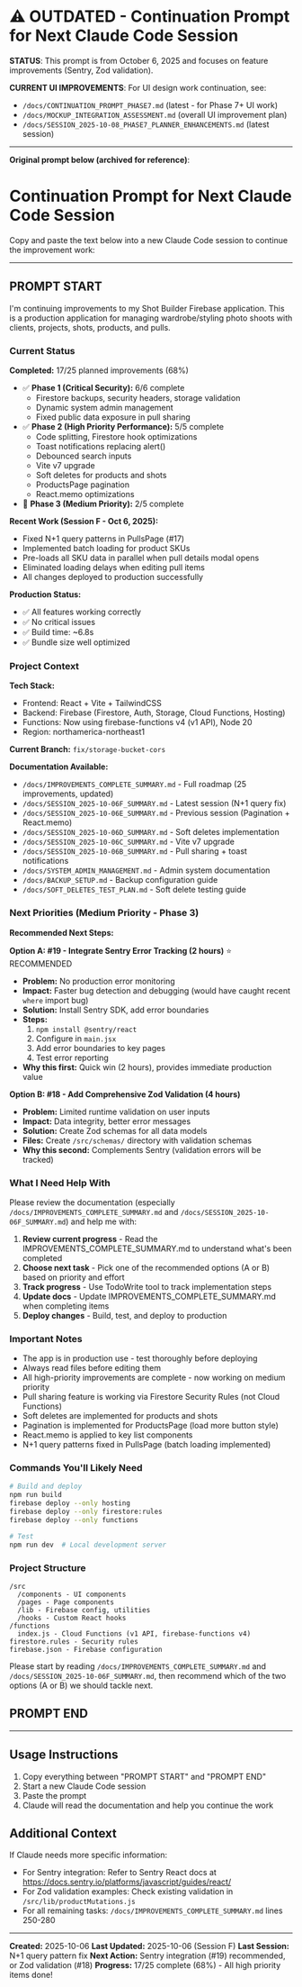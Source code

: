 # ⚠️ OUTDATED - Continuation Prompt for Next Claude Code Session

**STATUS**: This prompt is from October 6, 2025 and focuses on feature improvements (Sentry, Zod validation).

**CURRENT UI IMPROVEMENTS**: For UI design work continuation, see:
- `/docs/CONTINUATION_PROMPT_PHASE7.md` (latest - for Phase 7+ UI work)
- `/docs/MOCKUP_INTEGRATION_ASSESSMENT.md` (overall UI improvement plan)
- `/docs/SESSION_2025-10-08_PHASE7_PLANNER_ENHANCEMENTS.md` (latest session)

---

**Original prompt below (archived for reference)**:

# Continuation Prompt for Next Claude Code Session

Copy and paste the text below into a new Claude Code session to continue the improvement work:

---

## PROMPT START

I'm continuing improvements to my Shot Builder Firebase application. This is a production application for managing wardrobe/styling photo shoots with clients, projects, shots, products, and pulls.

### Current Status

**Completed:** 17/25 planned improvements (68%)
- ✅ **Phase 1 (Critical Security):** 6/6 complete
  - Firestore backups, security headers, storage validation
  - Dynamic system admin management
  - Fixed public data exposure in pull sharing
- ✅ **Phase 2 (High Priority Performance):** 5/5 complete
  - Code splitting, Firestore hook optimizations
  - Toast notifications replacing alert()
  - Debounced search inputs
  - Vite v7 upgrade
  - Soft deletes for products and shots
  - ProductsPage pagination
  - React.memo optimizations
- 🔄 **Phase 3 (Medium Priority):** 2/5 complete

**Recent Work (Session F - Oct 6, 2025):**
- Fixed N+1 query patterns in PullsPage (#17)
- Implemented batch loading for product SKUs
- Pre-loads all SKU data in parallel when pull details modal opens
- Eliminated loading delays when editing pull items
- All changes deployed to production successfully

**Production Status:**
- ✅ All features working correctly
- ✅ No critical issues
- ✅ Build time: ~6.8s
- ✅ Bundle size well optimized

### Project Context

**Tech Stack:**
- Frontend: React + Vite + TailwindCSS
- Backend: Firebase (Firestore, Auth, Storage, Cloud Functions, Hosting)
- Functions: Now using firebase-functions v4 (v1 API), Node 20
- Region: northamerica-northeast1

**Current Branch:** `fix/storage-bucket-cors`

**Documentation Available:**
- `/docs/IMPROVEMENTS_COMPLETE_SUMMARY.md` - Full roadmap (25 improvements, updated)
- `/docs/SESSION_2025-10-06F_SUMMARY.md` - Latest session (N+1 query fix)
- `/docs/SESSION_2025-10-06E_SUMMARY.md` - Previous session (Pagination + React.memo)
- `/docs/SESSION_2025-10-06D_SUMMARY.md` - Soft deletes implementation
- `/docs/SESSION_2025-10-06C_SUMMARY.md` - Vite v7 upgrade
- `/docs/SESSION_2025-10-06B_SUMMARY.md` - Pull sharing + toast notifications
- `/docs/SYSTEM_ADMIN_MANAGEMENT.md` - Admin system documentation
- `/docs/BACKUP_SETUP.md` - Backup configuration guide
- `/docs/SOFT_DELETES_TEST_PLAN.md` - Soft delete testing guide

### Next Priorities (Medium Priority - Phase 3)

**Recommended Next Steps:**

**Option A: #19 - Integrate Sentry Error Tracking (2 hours)** ⭐ RECOMMENDED
- **Problem:** No production error monitoring
- **Impact:** Faster bug detection and debugging (would have caught recent `where` import bug)
- **Solution:** Install Sentry SDK, add error boundaries
- **Steps:**
  1. `npm install @sentry/react`
  2. Configure in `main.jsx`
  3. Add error boundaries to key pages
  4. Test error reporting
- **Why this first:** Quick win (2 hours), provides immediate production value

**Option B: #18 - Add Comprehensive Zod Validation (4 hours)**
- **Problem:** Limited runtime validation on user inputs
- **Impact:** Data integrity, better error messages
- **Solution:** Create Zod schemas for all data models
- **Files:** Create `/src/schemas/` directory with validation schemas
- **Why this second:** Complements Sentry (validation errors will be tracked)

### What I Need Help With

Please review the documentation (especially `/docs/IMPROVEMENTS_COMPLETE_SUMMARY.md` and `/docs/SESSION_2025-10-06F_SUMMARY.md`) and help me with:

1. **Review current progress** - Read the IMPROVEMENTS_COMPLETE_SUMMARY.md to understand what's been completed
2. **Choose next task** - Pick one of the recommended options (A or B) based on priority and effort
3. **Track progress** - Use TodoWrite tool to track implementation steps
4. **Update docs** - Update IMPROVEMENTS_COMPLETE_SUMMARY.md when completing items
5. **Deploy changes** - Build, test, and deploy to production

### Important Notes

- The app is in production use - test thoroughly before deploying
- Always read files before editing them
- All high-priority improvements are complete - now working on medium priority
- Pull sharing feature is working via Firestore Security Rules (not Cloud Functions)
- Soft deletes are implemented for products and shots
- Pagination is implemented for ProductsPage (load more button style)
- React.memo is applied to key list components
- N+1 query patterns fixed in PullsPage (batch loading implemented)

### Commands You'll Likely Need

```bash
# Build and deploy
npm run build
firebase deploy --only hosting
firebase deploy --only firestore:rules
firebase deploy --only functions

# Test
npm run dev  # Local development server
```

### Project Structure

```
/src
  /components - UI components
  /pages - Page components
  /lib - Firebase config, utilities
  /hooks - Custom React hooks
/functions
  index.js - Cloud Functions (v1 API, firebase-functions v4)
firestore.rules - Security rules
firebase.json - Firebase configuration
```

Please start by reading `/docs/IMPROVEMENTS_COMPLETE_SUMMARY.md` and `/docs/SESSION_2025-10-06F_SUMMARY.md`, then recommend which of the two options (A or B) we should tackle next.

## PROMPT END

---

## Usage Instructions

1. Copy everything between "PROMPT START" and "PROMPT END"
2. Start a new Claude Code session
3. Paste the prompt
4. Claude will read the documentation and help you continue the work

## Additional Context

If Claude needs more specific information:

- For Sentry integration: Refer to Sentry React docs at https://docs.sentry.io/platforms/javascript/guides/react/
- For Zod validation examples: Check existing validation in `/src/lib/productMutations.js`
- For all remaining tasks: `/docs/IMPROVEMENTS_COMPLETE_SUMMARY.md` lines 250-280

---

**Created:** 2025-10-06
**Last Updated:** 2025-10-06 (Session F)
**Last Session:** N+1 query pattern fix
**Next Action:** Sentry integration (#19) recommended, or Zod validation (#18)
**Progress:** 17/25 complete (68%) - All high priority items done!
